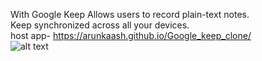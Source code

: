 With Google Keep Allows users to record plain-text notes.<br>
Keep synchronized across all your devices.<br>
host app- https://arunkaash.github.io/Google_keep_clone/<br>
![alt text](https://i.ibb.co/YppFH3r/google-keep-clone.png)
